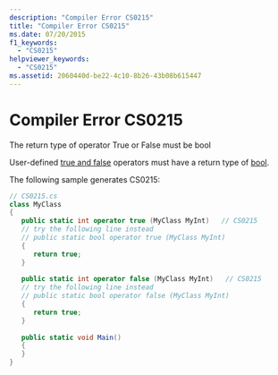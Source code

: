 ```yaml
---
description: "Compiler Error CS0215"
title: "Compiler Error CS0215"
ms.date: 07/20/2015
f1_keywords: 
  - "CS0215"
helpviewer_keywords: 
  - "CS0215"
ms.assetid: 2060440d-be22-4c10-8b26-43b08b615447
---
```

# Compiler Error CS0215
The return type of operator True or False must be bool  
  
User-defined [true and false](../language-reference/operators/true-false-operators.md) operators must have a return type of [bool](../language-reference/builtin-types/bool.md).
  
The following sample generates CS0215:  
  
```csharp  
// CS0215.cs  
class MyClass  
{  
   public static int operator true (MyClass MyInt)   // CS0215  
   // try the following line instead  
   // public static bool operator true (MyClass MyInt)  
   {  
      return true;  
   }  
  
   public static int operator false (MyClass MyInt)   // CS0215  
   // try the following line instead  
   // public static bool operator false (MyClass MyInt)  
   {  
      return true;  
   }  
  
   public static void Main()  
   {  
   }  
}  
```
